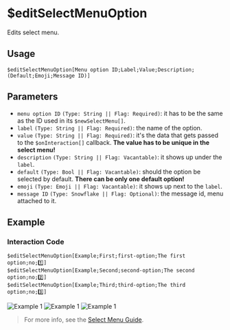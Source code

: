 # $editSelectMenuOption
Edits select menu.

## Usage
```
$editSelectMenuOption[Menu option ID;Label;Value;Description;(Default;Emoji;Message ID)]
```
## Parameters 
- `menu option ID` `(Type: String || Flag: Required)`: it has to be the same as the ID used in its `$newSelectMenu[]`.
- `label` `(Type: String || Flag: Required)`: the name of the option.
- `value` `(Type: String || Flag: Required)`: it's the data that gets passed to the `$onInteraction[]` callback. **The value has to be unique in the select menu!**
- `description` `(Type: String || Flag: Vacantable)`: it shows up under the `label`.
- `default` `(Type: Bool || Flag: Vacantable)`: should the option be selected by default. **There can be only one default option!**
- `emoji` `(Type: Emoji || Flag: Vacantable)`: it shows up next to the `label`.
- `message ID` `(Type: Snowflake || Flag: Optional)`: the message id, menu attached to it.

## Example
### Interaction Code
```
$editSelectMenuOption[Example;First;first-option;The first option;no;1️⃣]
$editSelectMenuOption[Example;Second;second-option;The second option;no;2️⃣]
$editSelectMenuOption[Example;Third;third-option;The third option;no;3️⃣]
```
![Example 1](https://user-images.githubusercontent.com/70456337/194148923-a25962f8-544d-4744-8a5c-876d9455eaa3.png)
![Example 1](https://user-images.githubusercontent.com/70456337/194149283-42724349-84d1-4d70-b8e6-d4b58e8c365f.png)
![Example 1](https://user-images.githubusercontent.com/70456337/194149485-750c15e8-2a3c-46d0-857b-493178b9468c.png)

> For more info, see the [Select Menu Guide](../guides/selectmenu.md).